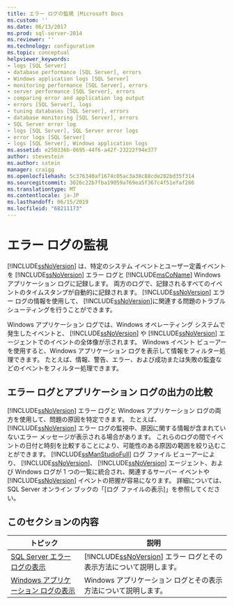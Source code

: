 ```yaml
---
title: エラー ログの監視 |Microsoft Docs
ms.custom: ''
ms.date: 06/13/2017
ms.prod: sql-server-2014
ms.reviewer: ''
ms.technology: configuration
ms.topic: conceptual
helpviewer_keywords:
- logs [SQL Server]
- database performance [SQL Server], errors
- Windows application logs [SQL Server]
- monitoring performance [SQL Server], errors
- server performance [SQL Server], errors
- comparing error and application log output
- errors [SQL Server], logs
- tuning databases [SQL Server], errors
- database monitoring [SQL Server], errors
- SQL Server error log
- logs [SQL Server], SQL Server error logs
- error logs [SQL Server]
- logs [SQL Server], Windows application logs
ms.assetid: e250336b-0695-44f6-a42f-23222f94e377
author: stevestein
ms.author: sstein
manager: craigg
ms.openlocfilehash: 5c376340af1674c05ac3a38c88cde202bd35f314
ms.sourcegitcommit: 3026c22b7fba19059a769ea5f367c4f51efaf286
ms.translationtype: MT
ms.contentlocale: ja-JP
ms.lasthandoff: 06/15/2019
ms.locfileid: "68211173"
---
```

# <a name="monitoring-the-error-logs"></a>エラー ログの監視
  [!INCLUDE[ssNoVersion](../../includes/ssnoversion-md.md)] は、特定のシステム イベントとユーザー定義イベントを [!INCLUDE[ssNoVersion](../../includes/ssnoversion-md.md)] エラー ログと [!INCLUDE[msCoName](../../includes/msconame-md.md)] Windows アプリケーション ログに記録します。 両方のログで、記録されるすべてのイベントのタイムスタンプが自動的に記録されます。 [!INCLUDE[ssNoVersion](../../includes/ssnoversion-md.md)] エラー ログの情報を使用して、 [!INCLUDE[ssNoVersion](../../includes/ssnoversion-md.md)]に関連する問題のトラブルシューティングを行うことができます。  
  
 Windows アプリケーション ログでは、Windows オペレーティング システムで発生したイベントと、 [!INCLUDE[ssNoVersion](../../includes/ssnoversion-md.md)] や [!INCLUDE[ssNoVersion](../../includes/ssnoversion-md.md)] エージェントでのイベントの全体像が示されます。 Windows イベント ビューアーを使用すると、Windows アプリケーション ログを表示して情報をフィルター処理できます。 たとえば、情報、警告、エラー、および成功または失敗の監査などのイベントをフィルター処理できます。  
  
## <a name="comparing-error-and-application-log-output"></a>エラー ログとアプリケーション ログの出力の比較  
 [!INCLUDE[ssNoVersion](../../includes/ssnoversion-md.md)] エラー ログと Windows アプリケーション ログの両方を使用して、問題の原因を特定できます。 たとえば、 [!INCLUDE[ssNoVersion](../../includes/ssnoversion-md.md)] エラー ログの監視中、原因に関する情報が含まれていないエラー メッセージが表示される場合があります。 これらのログの間でイベントの日付と時刻を比較することにより、可能性のある原因の範囲を絞り込むことができます。 [!INCLUDE[ssManStudioFull](../../includes/ssmanstudiofull-md.md)] ログ ファイル ビューアーにより、 [!INCLUDE[ssNoVersion](../../includes/ssnoversion-md.md)]、 [!INCLUDE[ssNoVersion](../../includes/ssnoversion-md.md)] エージェント、および Windows ログが 1 つの一覧に統合され、関連するサーバー イベントや [!INCLUDE[ssNoVersion](../../includes/ssnoversion-md.md)] イベントの把握が容易になります。 詳細については、SQL Server オンライン ブックの「[ログ ファイルの表示]」を参照してください。  
  
## <a name="in-this-section"></a>このセクションの内容  
  
|トピック|説明|  
|-----------|-----------------|  
|[SQL Server エラー ログの表示](../../../2014/tools/configuration-manager/viewing-the-sql-server-error-log.md)|[!INCLUDE[ssNoVersion](../../includes/ssnoversion-md.md)] エラー ログとその表示方法について説明します。|  
|[Windows アプリケーション ログの表示](viewing-the-windows-application-log.md)|Windows アプリケーション ログとその表示方法について説明します。|  
  
  
